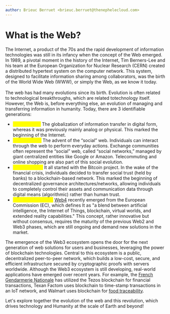 ```yaml
---
author: Brieuc Berruet <brieuc.berruet@thenephelecloud.com>
---
```


# What is the Web?

The Internet, a product of the 70s and the rapid development of information technologies was still in its infancy when the concept of the Web emerged. In 1989, a pivotal moment in the history of the Internet, Tim Berners-Lee and his team at the European Organization for Nuclear Research (CERN) created a distributed hypertext system on the computer network. This system, designed to facilitate information sharing among collaborators, was the birth of the World Wide Web (WWW), or simply the Web, as we know it today.\
\
The web has had many evolutions since its birth. Evolution is often related to technological breakthroughs, which are related totechnology itself. However, the Web is, before everything else, an evolution of managing and transferring information in humanity. Today, there are 3 identifiable generations:

* <mark style="color:yellow;">**Web1 (1989)**</mark><mark style="color:yellow;">:</mark> The globalization of information transfer in digital form, whereas it was previously mainly analog or physical. This marked the beginning of the Internet.
* <mark style="color:yellow;">**Web2 (1997)**</mark><mark style="color:yellow;">:</mark> The advent of the “social” web. Individuals can interact through the web to perform everyday actions. Exchange communities often represent the “social” web, called “social networks,” managed by giant centralized entities like Google or Amazon. Telecommuting and online shopping are also part of this social evolution.
* <mark style="color:yellow;">**Web3 (2008)**</mark><mark style="color:yellow;">:</mark> It all started with the Bitcoin project. In the wake of the financial crisis, individuals decided to transfer social trust (held by banks) to a blockchain-based network. This marked the beginning of decentralized governance architectures/networks, allowing individuals to completely control their assets and communication data through digital means (algorithmic) rather than human trust.
* <mark style="color:yellow;">**Web4 (2030-35?)**</mark><mark style="color:yellow;">:</mark> [Web4](https://ec.europa.eu/commission/presscorner/detail/en/ip\_23\_3718) recently emerged from the European Commission (EC), which defines It as "a blend between artificial intelligence, the Internet of Things, blockchain, virtual worlds, and extended reality capabilities." This concept, rather innovative but without consensus, requires the maturity of the previous Web2 and Web3 phases, which are still ongoing and demand new solutions in the market.

The emergence of the Web3 ecosystem opens the door for the next generation of web solutions for users and businesses, leveraging the power of blockchain technologies. Central to this ecosystem is a public, decentralized peer-to-peer network, which builds a low-cost, secure, and efficient infrastructure secured by cryptographic proofs with servers worldwide. Although the Web3 ecosystem is still developing, real-world applications have emerged over recent years. For example, the [French Gendarmerie Nationale](https://journalducoin.com/actualites/une-premiere-la-gendarmerie-nationale-utilise-tezos/) has utilized the Tezos blockchain for financial transactions, Texan Factom uses blockchain to time-stamp transactions in an IoT network, and Walmart uses blockchain for [food traceability](https://www.lemondeinformatique.fr/actualites/lire-5-exemples-d-utilisation-de-la-blockchain-66771.html).

Let's explore together the evolution of the web and this revolution, which drives technology and Humanity at the scale of Earth and beyond!
